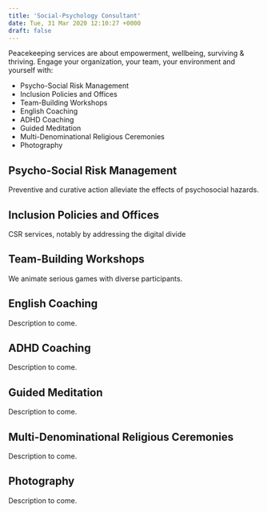 ```yaml
---
title: 'Social-Psychology Consultant'
date: Tue, 31 Mar 2020 12:10:27 +0000
draft: false
---
```


Peacekeeping services are about empowerment, wellbeing, surviving & thriving. Engage your organization, your team, your environment and yourself with:

*   Psycho-Social Risk Management
*   Inclusion Policies and Offices
*   Team-Building Workshops
*   English Coaching
*   ADHD Coaching
*   Guided Meditation
*   Multi-Denominational Religious Ceremonies
*   Photography

Psycho-Social Risk Management
-----------------------------

Preventive and curative action alleviate the effects of psychosocial hazards.

Inclusion Policies and Offices
------------------------------

CSR services, notably by addressing the digital divide

Team-Building Workshops
-----------------------

We animate serious games with diverse participants.

English Coaching
----------------

Description to come.

ADHD Coaching
-------------

Description to come.

Guided Meditation
-----------------

Description to come.

Multi-Denominational Religious Ceremonies
-----------------------------------------

Description to come.

Photography
-----------

Description to come.